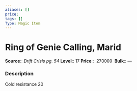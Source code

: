 ```yaml
---
aliases: []
price:  
tags: []
Type: Magic Item
---
```


# Ring of Genie Calling, Marid

**Source**:: _Drift Crisis pg. 54_
**Level**:: 17
**Price**::  270000 
**Bulk**:: —

### Description

Cold resistance 20
